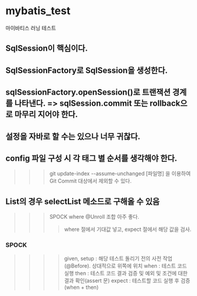 # mybatis_test
마이바티스 러닝 테스트

## SqlSession이 핵심이다.
## SqlSessionFactory로 SqlSession을 생성한다.
## sqlSessionFactory.openSession()로 트랜잭션 경계를 나타낸다. => sqlSession.commit 또는 rollback으로 마무리 지어야 한다.
## 설정을 자바로 할 수는 있으나 너무 귀찮다.
## config 파일 구성 시 각 태그 별 순서를 생각해야 한다.
>>> git update-index --assume-unchanged [파일명] 을 이용하여 Git Commit 대상에서 제외할 수 있다.
## List의 경우 selectList 메소드로 구해올 수 있음

>>> SPOCK where @Unroll 조합 아주 좋다.
>>>> where 절에서 기대값 넣고, expect 절에서 해당 값을 검사.

### SPOCK
>>>> given, setup : 해당 테스트 돌리기 전의 사전 작업(@Before). 상대적으로 위쪽에 위치
>>>> when : 테스트 코드 실행
>>>> then : 테스트 코드 결과 검증 및 예외 및 조건에 대한 결과 확인(assert 문)
>>>> expect : 테스트할 코드 실행 후 검증(when + then)